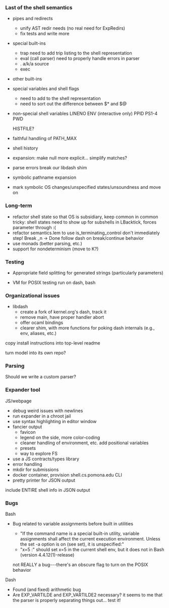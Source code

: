 ### Last of the shell semantics

- pipes and redirects
  + unify AST redir needs (no real need for ExpRedirs)
  + fix tests and write more
  
- special built-ins
  + trap
    need to add trip listing to the shell representation
  + eval (call parser)
    need to properly handle errors in parser
  + . a/k/a source
  + exec
- other built-ins
- special variables and shell flags
  + need to add to the shell representation
  + need to sort out the difference between $* and $@
- non-special shell variables
  LINENO
  ENV (interactive only)
  PPID
  PS1-4
  PWD
  
  HISTFILE?
- faithful handling of PATH_MAX

- shell history

- expansion: make null more explicit... simplify matches?

- parse errors break our libdash shim

- symbolic pathname expansion

- mark symbolic OS changes/unspecified states/unsoundness and move on

### Long-term

- refactor shell state so that OS is subsidiary, keep common in common
  tricky: shell states need to show up for subshells in LBacktick, forces parameter through :(
- refactor semantics.lem to use is_terminating_control
    don't immediately step! Break _n -> Done
  follow dash on break/continue behavior
- use monads (better parsing, etc.)
- support for nondeterminism (move to K?)

### Testing

- Appropriate field splitting for generated strings (particularly parameters)

- VM for POSIX testing
  run on dash, bash

### Organizational issues

- libdash
  + create a fork of kernel.org's dash, track it
  + remove main, have proper handler abort
  + offer ocaml bindings
  + clearer shim, with more functions for poking dash internals (e.g., env, aliases, etc.)

copy install instructions into top-level readme

turn model into its own repo?

### Parsing

Should we write a custom parser?

### Expander tool

JS/webpage
  + debug weird issues with newlines
  + run expander in a chroot jail
  + use syntax highlighting in editor window
  + fancier output
    - favicon
    - legend on the side, more color-coding
    - cleaner handling of environment, etc.
      add positional variables
    - presets
    - way to explore FS
  + use a JS contracts/types library 
  + error handling
  + mkdir for submissions
  + docker container, provision shell.cs.pomona.edu
CLI
  + pretty printer for JSON output

include ENTIRE shell info in JSON output

### Bugs

Bash
  - Bug related to variable assignments before built in utilities
    - "If the command name is a special built-in utility, variable assignments shall affect the current execution environment. Unless the set -a option is on (see set), it is unspecified:"
    - "x=5 :" should set x=5 in the current shell env, but it does not in Bash (version 4.4.12(1)-release)
    
    not REALLY a bug---there's an obscure flag to turn on the POSIX behavior

Dash
  - Found (and fixed) arithmetic bug
  - Are EXP_VARTILDE and EXP_VARTILDE2 necessary? 
    it seems to me that the parser is properly separating things out...
    test it!
